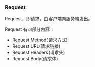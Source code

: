 ### Request

Request，即请求，由客户端向服务端发出。

Request 有四部分内容：

* Request Method\(请求方式\)
* Request URL\(请求链接\)
* Request Headers\(请求头\)
* Request Body\(请求体\)


